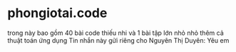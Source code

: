 # phongiotai.code
trong này bao gồm 40 bài code thiếu nhi và 1 bài tập lớn nhỏ nhỏ
thêm cả thuật toán ứng dụng
Tin nhắn này gửi riêng cho Nguyên Thị Duyên: Yêu em
